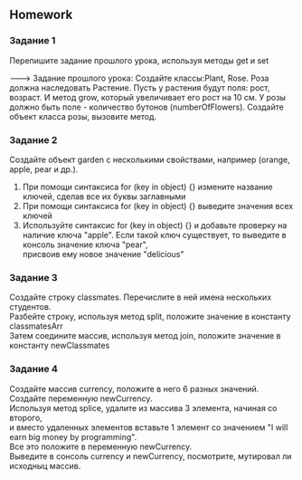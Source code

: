 ##  Homework

### Задание 1
Перепишите задание прошлого урока, используя методы get и set

---> Задание прошлого урока:
Создайте классы:Plant, Rose. Роза должна наследовать Растение.
Пусть у растения будут поля: рост, возраст. И метод grow, который увеличивает его рост на 10 см.
У розы должно быть поле - количество бутонов (numberOfFlowers).
Создайте объект класса розы, вызовите метод.

### Задание 2
Создайте объект garden с несколькими свойствами, например (orange, apple, pear и др.).  
1. При помощи синтаксиса for (key in object) {} измените название ключей, сделав все их буквы заглавными
2. При помощи синтаксиса for (key in object) {} выведите значения всех ключей
3. Используйте синтаксис for (key in object) {} и добавьте проверку на наличие ключа "apple".
Если такой ключ существует, то выведите в консоль значение ключа "pear",  
присвоив ему новое значение "delicious"  

### Задание 3
Создайте строку classmates. Перечислите в ней имена нескольких студентов.  
Разбейте строку, используя метод split, положите значение в константу classmatesArr  
Затем соедините массив, используя метод join, положите значение в константу newClassmates  

### Задание 4
Cоздайте массив currency, положите в него 6 разных значений.  
Создайте переменную newCurrency.  
Используя метод splice, удалите из массива 3 элемента, начиная со второго,  
и вместо удаленных элементов вставьте 1 элемент со значением "I will earn big money by programming".  
Все это положите в переменную newCurrency.  
Выведите в сонсоль currency и newCurrency, посмотрите, мутировал ли исходныц массив.  

